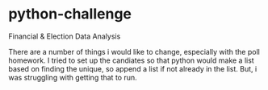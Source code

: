 # python-challenge
Financial &amp; Election Data Analysis

There are a number of things i would like to change, especially with the poll homework.  I tried to set up the candiates so that python would make a list based on finding the unique, so append a list if not already in the list. But, i was struggling with getting that to run.
